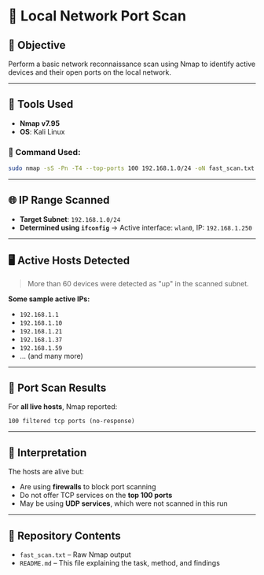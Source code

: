 
# 📡 Local Network Port Scan

## 📌 Objective
Perform a basic network reconnaissance scan using Nmap to identify active devices and their open ports on the local network.

---

## 🧰 Tools Used

- **Nmap v7.95**
- **OS**: Kali Linux

### 🔧 Command Used:
```bash
sudo nmap -sS -Pn -T4 --top-ports 100 192.168.1.0/24 -oN fast_scan.txt
````

---

## 🌐 IP Range Scanned

* **Target Subnet**: `192.168.1.0/24`
* **Determined using `ifconfig`**
  → Active interface: `wlan0`, IP: `192.168.1.250`

---

## 🖥️ Active Hosts Detected

> More than 60 devices were detected as "up" in the scanned subnet.

**Some sample active IPs:**

* `192.168.1.1`
* `192.168.1.10`
* `192.168.1.21`
* `192.168.1.37`
* `192.168.1.59`
* ... (and many more)

---

## 🚫 Port Scan Results

For **all live hosts**, Nmap reported:

```
100 filtered tcp ports (no-response)
```

---

## 🔐 Interpretation

The hosts are alive but:

* Are using **firewalls** to block port scanning
* Do not offer TCP services on the **top 100 ports**
* May be using **UDP services**, which were not scanned in this run

---

## 📁 Repository Contents

* `fast_scan.txt` – Raw Nmap output
* `README.md` – This file explaining the task, method, and findings
